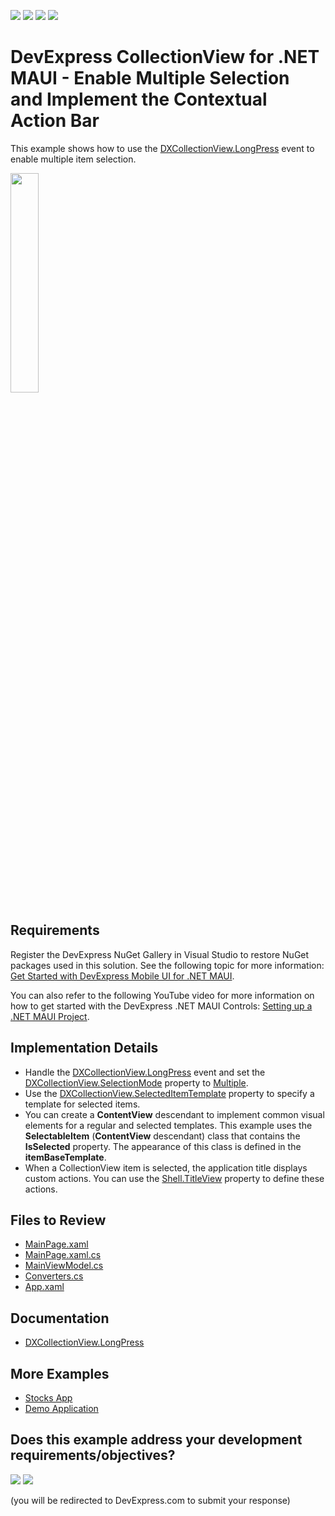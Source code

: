 <!-- default badges list -->
![](https://img.shields.io/endpoint?url=https://codecentral.devexpress.com/api/v1/VersionRange/619838169/23.1.2%2B)
[![](https://img.shields.io/badge/Open_in_DevExpress_Support_Center-FF7200?style=flat-square&logo=DevExpress&logoColor=white)](https://supportcenter.devexpress.com/ticket/details/T1156301)
[![](https://img.shields.io/badge/📖_How_to_use_DevExpress_Examples-e9f6fc?style=flat-square)](https://docs.devexpress.com/GeneralInformation/403183)
[![](https://img.shields.io/badge/💬_Leave_Feedback-feecdd?style=flat-square)](#does-this-example-address-your-development-requirementsobjectives)
<!-- default badges end -->
# DevExpress CollectionView for .NET MAUI - Enable Multiple Selection and Implement the Contextual Action Bar

This example shows how to use the [DXCollectionView.LongPress](https://docs.devexpress.com/MAUI/DevExpress.Maui.CollectionView.DXCollectionView.LongPress?v=23.1) event to enable multiple item selection.

<img src="https://user-images.githubusercontent.com/12169834/228822599-f34bb136-786a-4a67-b551-1524927b57ab.png" width="30%"/>

## Requirements

Register the DevExpress NuGet Gallery in Visual Studio to restore NuGet packages used in this solution. See the following topic for more information: [Get Started with DevExpress Mobile UI for .NET MAUI](https://docs.devexpress.com/MAUI/403249/get-started).

You can also refer to the following YouTube video for more information on how to get started with the DevExpress .NET MAUI Controls: [Setting up a .NET MAUI Project](https://www.youtube.com/watch?v=juJvl5UicIQ).

## Implementation Details

* Handle the [DXCollectionView.LongPress](https://docs.devexpress.com/MAUI/DevExpress.Maui.CollectionView.DXCollectionView.LongPress?v=23.1) event and set the [DXCollectionView.SelectionMode](https://docs.devexpress.com/MAUI/DevExpress.Maui.CollectionView.DXCollectionView.SelectionMode?v=23.1) property to [Multiple](https://learn.microsoft.com/en-us/dotnet/api/microsoft.maui.controls.selectionmode?view=net-maui-7.0).
* Use the [DXCollectionView.SelectedItemTemplate](https://docs.devexpress.com/MAUI/DevExpress.Maui.CollectionView.DXCollectionView.SelectedItemTemplate?v=23.1) property to specify a template for selected items.
* You can create a **ContentView** descendant to implement common visual elements for a regular and selected templates. This example uses the **SelectableItem** (**ContentView** descendant) class that contains the **IsSelected** property. The appearance of this class is defined in the **itemBaseTemplate**.
* When a CollectionView item is selected, the application title displays custom actions. You can use the [Shell.TitleView](https://learn.microsoft.com/en-us/dotnet/maui/fundamentals/shell/pages?view=net-maui-7.0#display-views-in-the-navigation-bar) property to define these actions.

## Files to Review

<!-- default file list -->
* [MainPage.xaml](./CS/MainPage.xaml)
* [MainPage.xaml.cs](./CS/MainPage.xaml.cs)
* [MainViewModel.cs](./CS/MainViewModel.cs)
* [Converters.cs](./CS/Converters.cs)
* [App.xaml](./CS/App.xaml)
<!-- default file list end -->

## Documentation

- [DXCollectionView.LongPress](https://docs.devexpress.com/MAUI/DevExpress.Maui.CollectionView.DXCollectionView.LongPress?v=23.1)

## More Examples

* [Stocks App](https://github.com/DevExpress-Examples/maui-stocks-mini)
* [Demo Application](https://github.com/DevExpress-Examples/maui-demo-app)
<!-- feedback -->
## Does this example address your development requirements/objectives?

[<img src="https://www.devexpress.com/support/examples/i/yes-button.svg"/>](https://www.devexpress.com/support/examples/survey.xml?utm_source=github&utm_campaign=maui-collectionview-long-tap&~~~was_helpful=yes) [<img src="https://www.devexpress.com/support/examples/i/no-button.svg"/>](https://www.devexpress.com/support/examples/survey.xml?utm_source=github&utm_campaign=maui-collectionview-long-tap&~~~was_helpful=no)

(you will be redirected to DevExpress.com to submit your response)
<!-- feedback end -->

